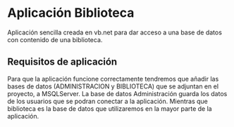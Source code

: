 <h1>Aplicación Biblioteca</h1>

Aplicación sencilla creada en vb.net para dar acceso a una base de datos con contenido de una biblioteca.

<h2><b>Requisitos de aplicación</b></h2>

Para que la aplicación funcione correctamente tendremos que añadir las bases de datos (ADMINISTRACION y BIBLIOTECA) que se adjuntan en el proyecto, a MSQLServer. 
La base de datos Administración guarda los datos de los usuarios que se podran conectar a la aplicación. Mientras que biblioteca es la base de datos que utilizaremos en la mayor parte de la aplicación.





